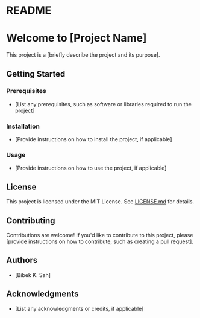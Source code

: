 README
=======

Welcome to [Project Name]
==========================

This project is a [briefly describe the project and its purpose].

Getting Started
---------------

### Prerequisites

* [List any prerequisites, such as software or libraries required to run the project]

### Installation

* [Provide instructions on how to install the project, if applicable]

### Usage

* [Provide instructions on how to use the project, if applicable]

License
-------

This project is licensed under the MIT License. See [LICENSE.md](LICENSE.md) for details.

Contributing
------------

Contributions are welcome! If you'd like to contribute to this project, please [provide instructions on how to contribute, such as creating a pull request].

Authors
-------

* [Bibek K. Sah]

Acknowledgments
---------------

* [List any acknowledgments or credits, if applicable]